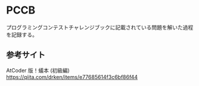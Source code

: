 # PCCB
プログラミングコンテストチャレンジブックに記載されている問題を解いた過程を記録する。

## 参考サイト
AtCoder 版！蟻本 (初級編)
https://qiita.com/drken/items/e77685614f3c6bf86f44
